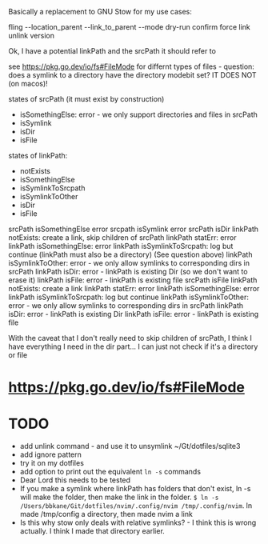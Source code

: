 Basically a replacement to GNU Stow for my use cases:

fling
    --location_parent
    --link_to_parent
    --mode dry-run confirm force
    link
    unlink
    version

Ok, I have a potential linkPath and the srcPath it should refer to

see https://pkg.go.dev/io/fs#FileMode for differnt types of files - question: does a symlink to a directory have the directory modebit set? IT DOES NOT (on macos)!

states of srcPath (it must exist by construction)
- isSomethingElse: error - we only support directories and files in srcPath
- isSymlink
- isDir
- isFile

states of linkPath:
- notExists
- isSomethingElse
- isSymlinkToSrcpath
- isSymlinkToOther
- isDir
- isFile

srcPath isSomethingElse
    error
srcpath isSymlink
    error
srcPath isDir
    linkPath notExists: create a link, skip children of srcPath
    linkPath statErr: error
    linkPath isSomethingElse: error
    linkPath isSymlinkToSrcpath: log but continue (linkPath must also be a directory) (See question above)
    linkPath isSymlinkToOther: error - we only allow symlinks to corresponding dirs in srcPath
    linkPath isDir: error -  linkPath is existing Dir (so we don't want to erase it)
    linkPath isFile: error - linkPath is existing file
srcPath isFile
    linkPath notExists: create a link
    linkPath statErr: error
    linkPath isSomethingElse: error
    linkPath isSymlinkToSrcpath: log but continue
    linkPath isSymlinkToOther: error - we only allow symlinks to corresponding dirs in srcPath
    linkPath isDir: error - linkPath is existing Dir
    linkPath isFile: error - linkPath is existing file

With the caveat that I don't really need to skip children of srcPath, I think I have everything I need in the dir part... I can just not check if it's a directory or file


# https://pkg.go.dev/io/fs#FileMode


# TODO

- add unlink command - and use it to unsymlink ~/Gt/dotfiles/sqlite3
- add ignore pattern
- try it on my dotfiles
- add option to print out the equivalent `ln -s` commands
- Dear Lord this needs to be tested
- If you make a symlink where linkPath has folders that don't exist, ln -s will make the folder, then make the link in the folder. `$ ln -s /Users/bbkane/Git/dotfiles/nvim/.config/nvim /tmp/.config/nvim`. ln made /tmp/config a directory, then made nvim a link
- Is this why stow only deals with relative symlinks? - I think this is wrong actually. I think I made that directory earlier.
